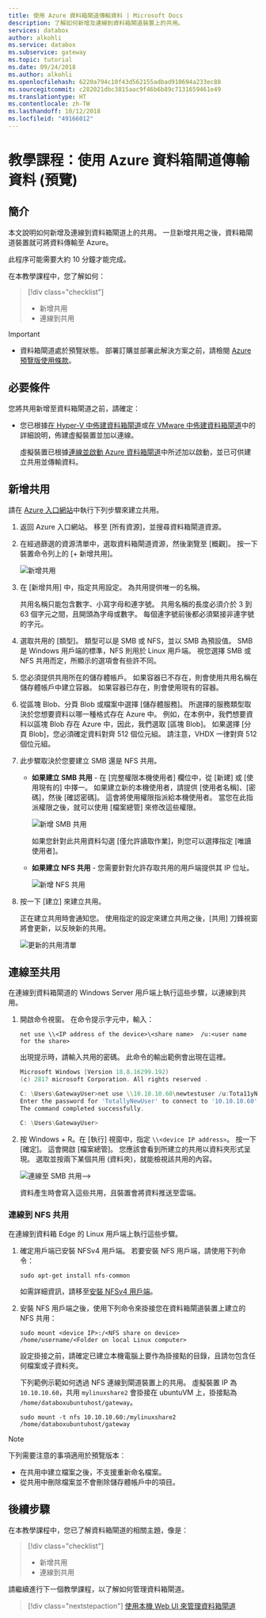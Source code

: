 ```yaml
---
title: 使用 Azure 資料箱閘道傳輸資料 | Microsoft Docs
description: 了解如何新增及連線到資料箱閘道裝置上的共用。
services: databox
author: alkohli
ms.service: databox
ms.subservice: gateway
ms.topic: tutorial
ms.date: 09/24/2018
ms.author: alkohli
ms.openlocfilehash: 6220a794c10f43d562155adbad910694a233ec88
ms.sourcegitcommit: c282021dbc3815aac9f46b6b89c7131659461e49
ms.translationtype: HT
ms.contentlocale: zh-TW
ms.lasthandoff: 10/12/2018
ms.locfileid: "49166012"
---
```

# <a name="tutorial-transfer-data-with-azure-data-box-gateway-preview"></a>教學課程：使用 Azure 資料箱閘道傳輸資料 (預覽)


## <a name="introduction"></a>簡介

本文說明如何新增及連線到資料箱閘道上的共用。 一旦新增共用之後，資料箱閘道裝置就可將資料傳輸至 Azure。

此程序可能需要大約 10 分鐘才能完成。 

在本教學課程中，您了解如何：

> [!div class="checklist"]
> * 新增共用
> * 連線到共用

> [!IMPORTANT]
> - 資料箱閘道處於預覽狀態。 部署訂購並部署此解決方案之前，請檢閱 [Azure 預覽版使用條款](https://azure.microsoft.com/support/legal/preview-supplemental-terms/)。 
 
## <a name="prerequisites"></a>必要條件

您將共用新增至資料箱閘道之前，請確定：

* 您已根據[在 Hyper-V 中佈建資料箱閘道](data-box-gateway-deploy-provision-hyperv.md)或[在 VMware 中佈建資料箱閘道](data-box-gateway-deploy-provision-vmware.md)中的詳細說明，佈建虛擬裝置並加以連線。 

    虛擬裝置已根據[連線並啟動 Azure 資料箱閘道](data-box-gateway-deploy-connect-setup-activate.md)中所述加以啟動，並已可供建立共用並傳輸資料。


## <a name="add-a-share"></a>新增共用

請在 [Azure 入口網站](https://portal.azure.com/)中執行下列步驟來建立共用。

1. 返回 Azure 入口網站。 移至 [所有資源]，並搜尋資料箱閘道資源。
    
2. 在經過篩選的資源清單中，選取資料箱閘道資源，然後瀏覽至 [概觀]。 按一下裝置命令列上的 [+ 新增共用]。
   
   ![新增共用](./media/data-box-gateway-deploy-add-shares/click-add-share.png)

4. 在 [新增共用] 中，指定共用設定。 為共用提供唯一的名稱。 

   共用名稱只能包含數字、小寫字母和連字號。 共用名稱的長度必須介於 3 到 63 個字元之間，且開頭為字母或數字。 每個連字號前後都必須緊接非連字號的字元。
    
5. 選取共用的 [類型]。 類型可以是 SMB 或 NFS，並以 SMB 為預設值。 SMB 是 Windows 用戶端的標準，NFS 則用於 Linux 用戶端。 視您選擇 SMB 或 NFS 共用而定，所顯示的選項會有些許不同。 

6. 您必須提供共用所在的儲存體帳戶。 如果容器已不存在，則會使用共用名稱在儲存體帳戶中建立容器。 如果容器已存在，則會使用現有的容器。 
    
7. 從區塊 Blob、分頁 Blob 或檔案中選擇 [儲存體服務]。 所選擇的服務類型取決於您想要資料以哪一種格式存在 Azure 中。 例如，在本例中，我們想要資料以區塊 Blob 存在 Azure 中，因此，我們選取 [區塊 Blob]。 如果選擇 [分頁 Blob]，您必須確定資料對齊 512 個位元組。 請注意，VHDX 一律對齊 512 個位元組。
   
8. 此步驟取決於您要建立 SMB 還是 NFS 共用。 
     
    - **如果建立 SMB 共用** - 在 [完整權限本機使用者] 欄位中，從 [新建] 或 [使用現有的] 中擇一。 如果建立新的本機使用者，請提供 [使用者名稱]、[密碼]，然後 [確認密碼]。 這會將使用權限指派給本機使用者。 當您在此指派權限之後，就可以使用 [檔案總管] 來修改這些權限。
    
        ![新增 SMB 共用](./media/data-box-gateway-deploy-add-shares/add-share-smb-1.png)
        
        如果您針對此共用資料勾選 [僅允許讀取作業]，則您可以選擇指定 [唯讀使用者]。
        
    - **如果建立 NFS 共用** - 您需要針對允許存取共用的用戶端提供其 IP 位址。

        ![新增 NFS 共用](./media/data-box-gateway-deploy-add-shares/add-share-nfs-1.png)
   
9. 按一下 [建立] 來建立共用。 
    
    正在建立共用時會通知您。 使用指定的設定來建立共用之後，[共用] 刀鋒視窗將會更新，以反映新的共用。 
    
    ![更新的共用清單](./media/data-box-gateway-deploy-add-shares/updated-list-of-shares.png) 

## <a name="connect-to-the-share"></a>連線至共用

在連線到資料箱閘道的 Windows Server 用戶端上執行這些步驟，以連線到共用。


1. 開啟命令視窗。 在命令提示字元中，輸入：

    `net use \\<IP address of the device>\<share name>  /u:<user name for the share>`

    出現提示時，請輸入共用的密碼。 此命令的輸出範例會出現在這裡。

    ```powershell
    Microsoft Windows [Version 18.8.16299.192) 
    (c) 2817 microsoft Corporation. All rights reserved . 
    
    C: \Users\GatewayUser>net use \\10.10.10.60\newtestuser /u:Tota11yNewUser 
    Enter the password for 'TotallyNewUser' to connect to '10.10.10.60' • 
    The command completed successfully. 
    
    C: \Users\GatewayUser>
    ```   


2. 按 Windows + R。在 [執行] 視窗中，指定 `\\<device IP address>`。 按一下 [確定]。 這會開啟 [檔案總管]。 您應該會看到所建立的共用以資料夾形式呈現。 選取並按兩下某個共用 (資料夾)，就能檢視該共用的內容。
 
    ![連線至 SMB 共用](./media/data-box-gateway-deploy-add-shares/connect-to-share2.png)-->

    資料產生時會寫入這些共用，且裝置會將資料推送至雲端。

### <a name="connect-to-an-nfs-share"></a>連線到 NFS 共用

在連線到資料箱 Edge 的 Linux 用戶端上執行這些步驟。

1. 確定用戶端已安裝 NFSv4 用戶端。 若要安裝 NFS 用戶端，請使用下列命令：

   `sudo apt-get install nfs-common`

    如需詳細資訊，請移至[安裝 NFSv4 用戶端](https://help.ubuntu.com/community/SettingUpNFSHowTo#NFSv4_client)。

2. 安裝 NFS 用戶端之後，使用下列命令來掛接您在資料箱閘道裝置上建立的 NFS 共用：

   `sudo mount <device IP>:/<NFS share on device> /home/username/<Folder on local Linux computer>`

    設定掛接之前，請確定已建立本機電腦上要作為掛接點的目錄，且請勿包含任何檔案或子資料夾。

    下列範例示範如何透過 NFS 連線到閘道裝置上的共用。 虛擬裝置 IP 為 `10.10.10.60`，共用 `mylinuxshare2` 會掛接在 ubuntuVM 上，掛接點為 `/home/databoxubuntuhost/gateway`。

    `sudo mount -t nfs 10.10.10.60:/mylinuxshare2 /home/databoxubuntuhost/gateway`

> [!NOTE] 
> 下列需要注意的事項適用於預覽版本︰
> - 在共用中建立檔案之後，不支援重新命名檔案。 
> - 從共用中刪除檔案並不會刪除儲存體帳戶中的項目。

## <a name="next-steps"></a>後續步驟

在本教學課程中，您已了解資料箱閘道的相關主題，像是：

> [!div class="checklist"]
> * 新增共用
> * 連線到共用


請繼續進行下一個教學課程，以了解如何管理資料箱閘道。

> [!div class="nextstepaction"]
> [使用本機 Web UI 來管理資料箱閘道](http://aka.ms/dbg-docs)


